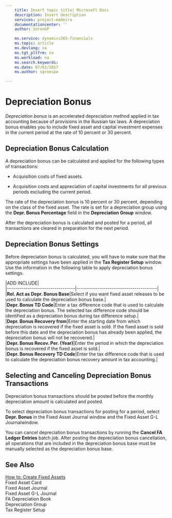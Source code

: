 ```yaml
---
    title: Insert topic title| Microsoft Docs
    description: Insert description
    services: project-madeira
    documentationcenter: ''
    author: SorenGP

    ms.service: dynamics365-financials
    ms.topic: article
    ms.devlang: na
    ms.tgt_pltfrm: na
    ms.workload: na
    ms.search.keywords:
    ms.date: 07/01/2017
    ms.author: sgroespe

---
```

# Depreciation Bonus
*Depreciation bonus* is an accelerated depreciation method applied in tax accounting because of provisions in the Russian tax laws. A depreciation bonus enables you to include fixed asset and capital investment expenses in the current period at the rate of 10 percent or 30 percent.  
  
## Depreciation Bonus Calculation  
 A depreciation bonus can be calculated and applied for the following types of transactions:  
  
-   Acquisition costs of fixed assets.  
  
-   Acquisition costs and appreciation of capital investments for all previous periods excluding the current period.  
  
 The rate of the depreciation bonus is 10 percent or 30 percent, depending on the class of the fixed asset. The rate is set for a depreciation group using the **Depr. Bonus Percentage** field in the **Depreciation Group** window.  
  
 After the depreciation bonus is calculated and posted for a period, all transactions are cleared in preparation for the next period.  
  
## Depreciation Bonus Settings  
 Before depreciation bonus is calculated, you will have to make sure that the appropriate settings have been applied in the **Tax Register Setup** window. Use the information in the following table to apply depreciation bonus settings.  
  
|ADD INCLUDE<!--[!INCLUDE[bp_tablefield](../../includes/bp_tabledescription_md.md)]-->|  
|---------------------------------|---------------------------------------|  
|**Rel. Act as Depr. Bonus Base**|Select if you want fixed asset releases to be used to calculate the depreciation bonus base.|  
|**Depr. Bonus TD Code**|Enter a tax difference code that is used to calculate the depreciation bonus. The selected tax difference code should be identified as a depreciation bonus during tax difference setup.|  
|**Depr. Bonus Recovery from**|Enter the starting date from which depreciation is recovered if the fixed asset is sold. If the fixed asset is sold before this date and the depreciation bonus has already been applied, the depreciation bonus will not be recovered.|  
|**Depr. Bonus Recov. Per. \(Year\)**|Enter the period in which the depreciation bonus is recovered if the fixed asset is sold.|  
|**Depr. Bonus Recovery TD Code**|Enter the tax difference code that is used to calculate the depreciation bonus recovery amount in tax accounting.|  
  
## Selecting and Canceling Depreciation Bonus Transactions  
 Depreciation bonus transactions should be posted before the monthly depreciation amount is calculated and posted.  
  
 To select depreciation bonus transactions for posting for a period, select **Depr. Bonus** in the Fixed Asset Journal window and the Fixed Asset G-L Journalwindow.  
  
 You can cancel depreciation bonus transactions by running the **Cancel FA Ledger Entries** batch job. After posting the depreciation bonus cancellation, all operations that are included in the depreciation bonus base must be manually selected as the depreciation bonus base.  
  
## See Also  
 [How to: Create Fixed Assets](how-to-create-fixed-assets.md)   
 Fixed Asset Card   
 Fixed Asset Journal   
 Fixed Asset G-L Journal   
 FA Depreciation Book   
 Depreciation Group   
 Tax Register Setup
